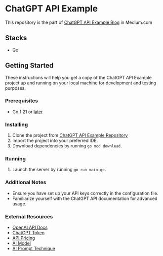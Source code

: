 # ChatGPT API Example

This repository is the part of [ChatGPT API Example Blog](https://life.promptsnapshot.com/เจาะลึก-chatgpt-api-คู่มือตั้งแต่-basic-ถึง-advance-f23c5816f791) in Medium.com

## Stacks
- Go

## Getting Started
These instructions will help you get a copy of the ChatGPT API Example project up and running on your local machine for development and testing purposes.

### Prerequisites
- Go 1.21 or [later](https://go.dev)

### Installing
1. Clone the project from [ChatGPT API Example Repository](https://github.com/promptsnapshot/chatgpt-api-example)
2. Import the project into your preferred IDE.
3. Download dependencies by running `go mod download`.

### Running
1. Launch the server by running `go run main.go`.

### Additional Notes
- Ensure you have set up your API keys correctly in the configuration file.
- Familiarize yourself with the ChatGPT API documentation for advanced usage.

### External Resources
- [OpenAI API Docs](https://platform.openai.com/docs/api-reference/chat/create)
- [ChatGPT Token](https://platform.openai.com/tokenizer)
- [API Pricing](https://openai.com/pricing)
- [AI Model](https://platform.openai.com/docs/models)
- [AI Prompt Technique](https://promptsnapshot.com/blog/prompt-technique-advance/)

